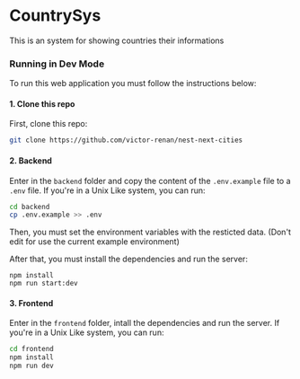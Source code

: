 # CountrySys

This is an system for showing countries their informations

### Running in Dev Mode

To run this web application you must follow the instructions below:

#### 1. Clone this repo
First, clone this repo:

```bash
git clone https://github.com/victor-renan/nest-next-cities
```
#### 2. Backend

Enter in the `backend` folder and copy the content of the `.env.example` file to a `.env` file. If you're in a Unix Like system, you can run:

```bash
cd backend
cp .env.example >> .env
```

Then, you must set the environment variables with the resticted data. (Don't edit for use the current example environment)

After that, you must install the dependencies and run the server:

```
npm install
npm run start:dev
```

#### 3. Frontend

Enter in the `frontend` folder, intall the dependencies and run the server. If you're in a Unix Like system, you can run:

```bash
cd frontend
npm install
npm run dev
```

